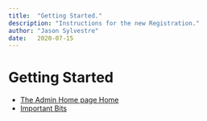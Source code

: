 ```yaml
---
title:  "Getting Started."
description: "Instructions for the new Registration."
author: "Jason Sylvestre"
date:   2020-07-15
---
```


# Getting Started

* [The Admin Home page Home](/documentation/registration/admin-home)
* [Important Bits](/documentation/registration/important-bits)